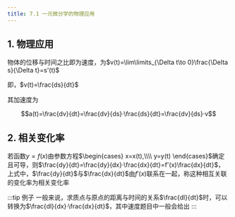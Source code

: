 ```yaml
---
title: 7.1 一元微分学的物理应用
---
```


## 1. 物理应用

物体的位移与时间之比即为速度，为$v(t)=\lim\limits_{\Delta t\to 0}\frac{\Delta s}{\Delta t}=s'(t)$

即，$v(t)=\frac{ds}{dt}$

其加速度为

$$a(t)=\frac{dv}{dt}=\frac{dv}{ds}·\frac{ds}{dt}=\frac{dv}{ds}·v$$



## 2. 相关变化率

若函数$y=f(x)$由参数方程$\begin{cases}
    x=x(t),\\\\
    y=y(t)
\end{cases}$确定且可导，则$\frac{dy}{dt}=\frac{dy}{dx}·\frac{dx}{dt}=f'(x)\frac{dx}{dt}$，上式中，$\frac{dy}{dt}$与$\frac{dx}{dt}$由$f'(x)$联系在一起，称这种相互关联的变化率为相关变化率

:::tip 例子
一般来说，求质点与原点的距离与时间的关系$\frac{dl}{dt}$时，可以转换为$\frac{dl}{dx}·\frac{dx}{dt}$，其中速度题目中一般会给出
:::

















